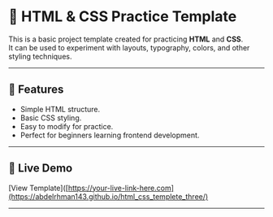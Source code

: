 # 🎨 HTML & CSS Practice Template

This is a basic project template created for practicing **HTML** and **CSS**.  
It can be used to experiment with layouts, typography, colors, and other styling techniques.

---

## 📜 Features
- Simple HTML structure.
- Basic CSS styling.
- Easy to modify for practice.
- Perfect for beginners learning frontend development.

---

## 🚀 Live Demo
[View Template]([https://your-live-link-here.com](https://abdelrhman143.github.io/html_css_templete_three/)

---


